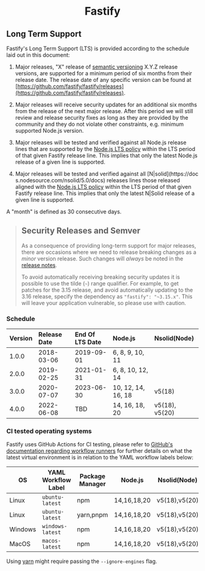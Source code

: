 <h1 align="center">Fastify</h1>

## Long Term Support
<a id="lts"></a>

Fastify's Long Term Support (LTS) is provided according to the schedule laid out
in this document:

1. Major releases, "X" release of [semantic versioning][semver] X.Y.Z release
   versions, are supported for a minimum period of six months from their release
   date. The release date of any specific version can be found at
   [https://github.com/fastify/fastify/releases](https://github.com/fastify/fastify/releases).

2. Major releases will receive security updates for an additional six months
   from the release of the next major release. After this period we will still
   review and release security fixes as long as they are provided by the
   community and they do not violate other constraints, e.g. minimum supported
   Node.js version.

3. Major releases will be tested and verified against all Node.js release lines
   that are supported by the [Node.js LTS
   policy](https://github.com/nodejs/Release) within the LTS period of that
   given Fastify release line. This implies that only the latest Node.js release
   of a given line is supported.

4. Major releases will be tested and verified against all [N|solid](https://doc
   s.nodesource.com/nsolid/5.0/docs) releases lines those released aligned with
   the [Node.js LTS policy](https://github.com/nodejs/Release) within the LTS 
   period of that given Fastify release line. This implies that only the latest
   N|Solid release of a given line is supported.

A "month" is defined as 30 consecutive days.

> ## Security Releases and Semver
>
> As a consequence of providing long-term support for major releases, there are
> occasions where we need to release breaking changes as a _minor_ version
> release. Such changes will _always_ be noted in the [release
> notes](https://github.com/fastify/fastify/releases).
>
> To avoid automatically receiving breaking security updates it is possible to
> use the tilde (`~`) range qualifier. For example, to get patches for the 3.15
> release, and avoid automatically updating to the 3.16 release, specify the
> dependency as `"fastify": "~3.15.x"`. This will leave your application
> vulnerable, so please use with caution.

[semver]: https://semver.org/

### Schedule
<a id="lts-schedule"></a>

| Version | Release Date | End Of LTS Date | Node.js              | Nsolid(Node)   |
| :------ | :----------- | :-------------- | :------------------- | :------------- |
| 1.0.0   | 2018-03-06   | 2019-09-01      | 6, 8, 9, 10, 11      |                |
| 2.0.0   | 2019-02-25   | 2021-01-31      | 6, 8, 10, 12, 14     |                |
| 3.0.0   | 2020-07-07   | 2023-06-30      | 10, 12, 14, 16, 18   | v5(18)         |
| 4.0.0   | 2022-06-08   | TBD             | 14, 16, 18, 20       | v5(18), v5(20) |

### CI tested operating systems
<a id="supported-os"></a>

Fastify uses GitHub Actions for CI testing, please refer to [GitHub's
documentation regarding workflow
runners](https://docs.github.com/en/actions/using-github-hosted-runners/about-github-hosted-runners#supported-runners-and-hardware-resources)
for further details on what the latest virtual environment is in relation to the
YAML workflow labels below:

| OS      | YAML Workflow Label    | Package Manager           | Node.js      | Nsolid(Node)   |
|---------|------------------------|---------------------------|--------------|----------------|
| Linux   | `ubuntu-latest`        | npm                       | 14,16,18,20  | v5(18),v5(20)  |
| Linux   | `ubuntu-latest`        | yarn,pnpm                 | 14,16,18,20  | v5(18),v5(20)  |
| Windows | `windows-latest`       | npm                       | 14,16,18,20  | v5(18),v5(20)  |
| MacOS   | `macos-latest`         | npm                       | 14,16,18,20  | v5(18),v5(20)  |

Using [yarn](https://yarnpkg.com/) might require passing the `--ignore-engines`
flag.
